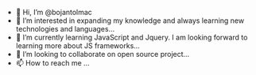 - 👋 Hi, I’m @bojantolmac
- 👀 I’m interested in expanding my knowledge and always learning new technologies and languages...
- 🌱 I’m currently learning JavaScript and Jquery. I am looking forward to learning more about JS frameworks...
- 💞️ I’m looking to collaborate on open source project...
- 📫 How to reach me ...

<!---
bojantolmac/bojantolmac is a ✨ special ✨ repository because its `README.md` (this file) appears on your GitHub profile.
You can click the Preview link to take a look at your changes.
--->
